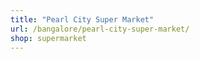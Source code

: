 ```yaml
---
title: "Pearl City Super Market"
url: /bangalore/pearl-city-super-market/
shop: supermarket
---
```

